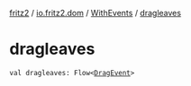 [fritz2](../../index.md) / [io.fritz2.dom](../index.md) / [WithEvents](index.md) / [dragleaves](./dragleaves.md)

# dragleaves

`val dragleaves: Flow<`[`DragEvent`](https://kotlinlang.org/api/latest/jvm/stdlib/org.w3c.dom/-drag-event/index.html)`>`